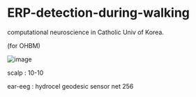 # ERP-detection-during-walking
computational neuroscience in Catholic Univ of Korea. 

(for OHBM)


![image](https://github.com/nana-hyun/ERP-detection-during-walking/assets/101063108/c8548f12-5ac2-4c7a-be90-fc95878a7239)


scalp : 10-10

ear-eeg : hydrocel geodesic sensor net 256

